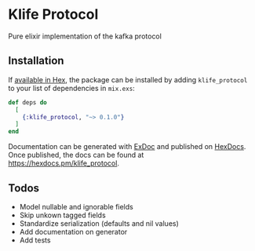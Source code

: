 # Klife Protocol

Pure elixir implementation of the kafka protocol

## Installation

If [available in Hex](https://hex.pm/docs/publish), the package can be installed
by adding `klife_protocol` to your list of dependencies in `mix.exs`:

```elixir
def deps do
  [
    {:klife_protocol, "~> 0.1.0"}
  ]
end
```

Documentation can be generated with [ExDoc](https://github.com/elixir-lang/ex_doc)
and published on [HexDocs](https://hexdocs.pm). Once published, the docs can
be found at <https://hexdocs.pm/klife_protocol>.


## Todos

- Model nullable and ignorable fields
- Skip unkown tagged fields
- Standardize serialization (defaults and nil values)
- Add documentation on generator
- Add tests
